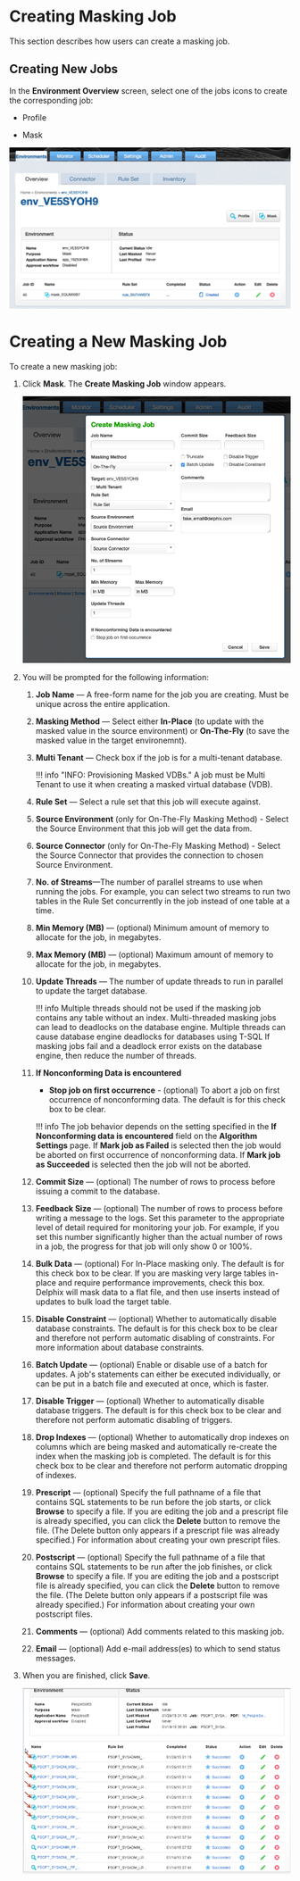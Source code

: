 # Creating Masking Job

This section describes how users can create a masking job.

## Creating New Jobs

In the **Environment Overview** screen, select one of the jobs icons to
create the corresponding job:

  - Profile

  - Mask

  ![](./media/MaskingOverview.png)

# Creating a New Masking Job

To create a new masking job:

1.  Click **Mask**. The **Create Masking Job** window appears.

    ![](./media/CreateMaskingJob_OTF.png)

2.  You will be prompted for the following information:

    1.  **Job Name** — A free-form name for the job you are creating.
        Must be unique across the entire application.

    2.  **Masking Method** — Select either **In-Place** (to update with the masked value in the source environment) or
        **On-The-Fly** (to save the masked value in the target environemnt).

    3.  **Multi Tenant** — Check box if the job is for a multi-tenant
        database.

        !!! info "INFO: Provisioning Masked VDBs."
            A job must be Multi Tenant to use it when creating a masked virtual database (VDB).

    4.  **Rule Set** — Select a rule set that this job will execute
        against.

    5.  **Source Environment** (only for On-The-Fly Masking Method) - Select the Source Environment that this job will get the data from.

    6.  **Source Connector** (only for On-The-Fly Masking Method) - Select the Source Connector that provides the connection to chosen Source Environment.

    6. **No. of Streams**—The number of parallel streams to use when
            running the jobs. For example, you can select two streams to
            run two tables in the Rule Set concurrently in the job instead
            of one table at a time.

    7. **Min Memory (MB)** — (optional) Minimum amount of memory to
        allocate for the job, in megabytes.

    8. **Max Memory (MB)** — (optional) Maximum amount of memory to
        allocate for the job, in megabytes.

    9. **Update Threads** — The number of update threads to run in
        parallel to update the target database.

        !!! info
            Multiple threads should not be used if the masking job contains any table without an index. Multi-threaded masking jobs can lead to deadlocks on the database engine.
            Multiple threads can cause database engine deadlocks for databases using T-SQL If masking jobs fail and a deadlock error exists on the database engine, then reduce the number of threads.

    10. **If Nonconforming Data is encountered**

        * **Stop job on first occurrence** - (optional) To abort a job on first occurrence of nonconforming data. The default is for this check box to be clear.

        !!! info
            The job behavior depends on the setting specified in the **If Nonconforming data is encountered** field on the **Algorithm Settings** page.
            If **Mark job as Failed** is selected then the job would be aborted on first occurrence of nonconforming data.
            If **Mark job as Succeeded** is selected then the job will not be aborted.

    11. **Commit Size** — (optional) The number of rows to process before
        issuing a commit to the database.

    12. **Feedback Size** — (optional) The number of rows to process
        before writing a message to the logs. Set this parameter to the
        appropriate level of detail required for monitoring your job. For
        example, if you set this number significantly higher than the
        actual number of rows in a job, the progress for that job will
        only show 0 or 100%.

    13. **Bulk Data** — (optional) For In-Place masking only. The default
        is for this check box to be clear. If you are masking very large
        tables in-place and require performance improvements, check this
        box. Delphix will mask data to a flat file, and then use inserts
        instead of updates to bulk load the target table.

    14. **Disable Constraint** — (optional) Whether to automatically
        disable database constraints. The default is for this check box to
        be clear and therefore not perform automatic disabling of
        constraints. For more information about database constraints.

    15. **Batch Update** — (optional) Enable or disable use of a batch for
        updates. A job's statements can either be executed individually,
        or can be put in a batch file and executed at once, which is
        faster.

    16. **Disable Trigger** — (optional) Whether to automatically disable
        database triggers. The default is for this check box to be clear
        and therefore not perform automatic disabling of triggers.

    17. **Drop Indexes** — (optional) Whether to automatically drop indexes
        on columns which are being masked and automatically re-create the
        index when the masking job is completed. The default is for this
        check box to be clear and therefore not perform automatic dropping
        of indexes.

    18. **Prescript** — (optional) Specify the full pathname of a file
        that contains SQL statements to be run before the job starts, or
        click **Browse** to specify a file. If you are editing the job and
        a prescript file is already specified, you can click the
        **Delete** button to remove the file. (The Delete button only
        appears if a prescript file was already specified.) For
        information about creating your own prescript files.

    19. **Postscript** — (optional) Specify the full pathname of a file
        that contains SQL statements to be run after the job finishes, or
        click **Browse** to specify a file. If you are editing the job and
        a postscript file is already specified, you can click the
        **Delete** button to remove the file. (The Delete button only
        appears if a postscript file was already specified.) For
        information about creating your own postscript files.

    20. **Comments** — (optional) Add comments related to this masking
        job.

    21. **Email** — (optional) Add e-mail address(es) to which to send
        status messages.

3.  When you are finished, click **Save**.

    ![](./media/image8.png)
